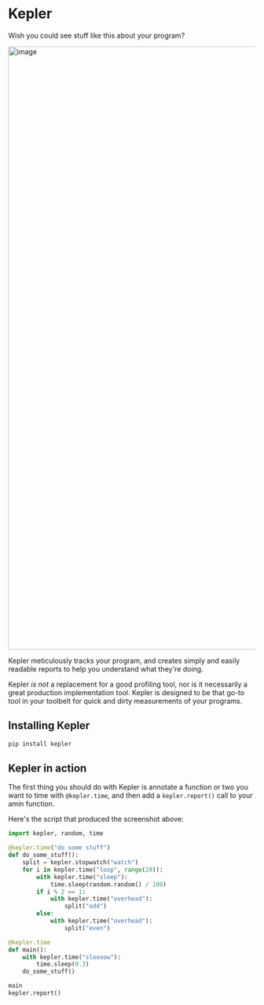 # Kepler

Wish you could see stuff like this about your program?

<img width="1227" alt="image" src="https://github.com/user-attachments/assets/aa60de68-2648-4794-a29c-873365bc077b">


Kepler meticulously tracks your program, and creates simply and easily readable reports to help you understand what they're doing.

Kepler _is not_ a replacement for a good profiling tool, nor is it necessarily a great production implementation tool. Kepler is designed to be that go-to tool in your toolbelt for quick and dirty measurements of your programs.

## Installing Kepler

```bash
pip install kepler
```

## Kepler in action

The first thing you should do with Kepler is annotate a function or two you want to time with `@kepler.time`, and then add a `kepler.report()` call to your amin function.

Here's the script that produced the screenshot above:

```python
import kepler, random, time

@kepler.time("do some stuff")
def do_some_stuff():
    split = kepler.stopwatch("watch")
    for i in kepler.time("loop", range(20)):
        with kepler.time("sleep"):
            time.sleep(random.random() / 100)
        if i % 2 == 1:
            with kepler.time("overhead"):
                split("odd")
        else:
            with kepler.time("overhead"):
                split("even")

@kepler.time
def main():
    with kepler.time("sloooow"):
        time.sleep(0.3)
    do_some_stuff()

main
kepler.report()
```
